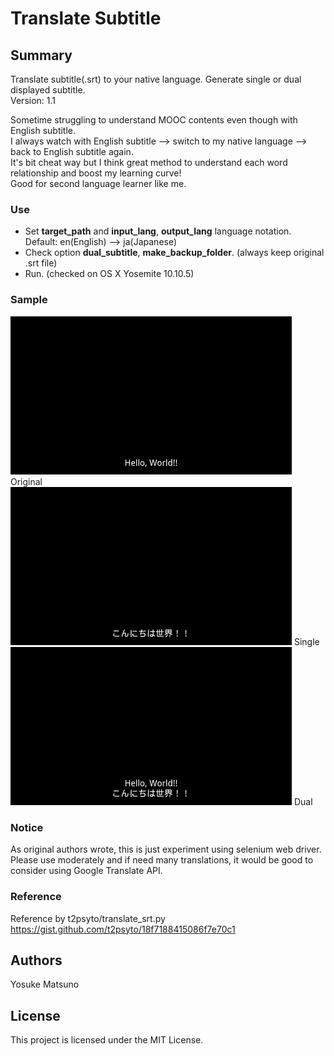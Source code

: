 

# Translate Subtitle


## Summary

Translate subtitle(.srt) to your native language. Generate single or dual displayed subtitle.  
Version: 1.1

Sometime struggling to understand MOOC contents even though with English subtitle.  
I always watch with English subtitle --> switch to my native language --> back to English subtitle again.  
It's bit cheat way but I think great method to understand each word relationship and boost my learning curve!  
Good for second language learner like me.

### Use

- Set **target_path** and **input_lang**, **output_lang** language notation. Default: en(English) --> ja(Japanese)
- Check option **dual_subtitle**, **make_backup_folder**. (always keep original .srt file)
- Run. (checked on OS X Yosemite 10.10.5)

### Sample

<img src="original.png" width="450">   
Original  
<img src="single.png" width="450">  
Single  
<img src="dual.png" width="450">  
Dual

### Notice

As original authors wrote, this is just experiment using selenium web driver.  
Please use moderately and if need many translations, it would be good to consider using Google Translate API.

### Reference

Reference by t2psyto/translate_srt.py  https://gist.github.com/t2psyto/18f7188415086f7e70c1

## Authors

Yosuke Matsuno

## License

This project is licensed under the MIT License.
